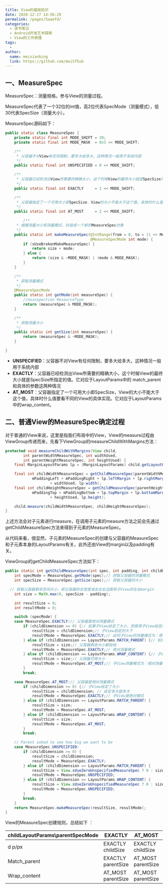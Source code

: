 ```yaml
---
title: View的基础知识
date: 2020-12-27 14:56:29
permalink: /pages/5aaefd/
categories:
  - 读书笔记
  - Android开发艺术探索
  - View的工作原理
tags:
  - 
author: 
  name: meixianbing
  link: https://github.com/meiSThub
---
```

## 一、MeasureSpec

MeasureSpec：测量规格，参与View的测量过程。



MeasureSpec代表了一个32位的int值，高2位代表SpecMode（测量模式），低30代表SpecSize（测量大小）。



MeasureSpec源码如下：

```java
public static class MeasureSpec {
    private static final int MODE_SHIFT = 30;
    private static final int MODE_MASK  = 0x3 << MODE_SHIFT;

    /**
     * 父容器不对View有任何限制，要多大给多大，这种情况一般用于系统内部
     */
    public static final int UNSPECIFIED = 0 << MODE_SHIFT;

    /**
     * 父容器已经检测出View所需要的精确大小，这个时候View的最终大小就是SpecSize所指定的值。它对应于LayoutParams中的		    match_parent和具体的参数这两种情况
     */
    public static final int EXACTLY     = 1 << MODE_SHIFT;

    /**
     * 父容器指定了一个可用大小即SpecSize，View的大小不能大于这个值，具体时什么值要看不同的View的具体实现。它对应于LayoutParams中的wrap_content
     */
    public static final int AT_MOST     = 2 << MODE_SHIFT;

 		/**
     * 根据测量大小和测量模式，封装成一个新的MeasureSpec对象
     */
    public static int makeMeasureSpec(@IntRange(from = 0, to = (1 << MeasureSpec.MODE_SHIFT) - 1) int size,
                                      @MeasureSpecMode int mode) {
        if (sUseBrokenMakeMeasureSpec) {
            return size + mode;
        } else {
            return (size & ~MODE_MASK) | (mode & MODE_MASK);
        }
    }

    /**
     * 获取测量模式
     */
    @MeasureSpecMode
    public static int getMode(int measureSpec) {
        //noinspection ResourceType
        return (measureSpec & MODE_MASK);
    }

    /**
     * 获取测量大小
     */
    public static int getSize(int measureSpec) {
        return (measureSpec & ~MODE_MASK);
    }

}
```



* **UNSPECIFIED**：父容器不对View有任何限制，要多大给多大，这种情况一般用于系统内部
* **EXACTLY**：父容器已经检测出View所需要的精确大小，这个时候View的最终大小就是SpecSize所指定的值。它对应于LayoutParams中的		    match_parent和具体的参数这两种情况
* **AT_MOST**：父容器指定了一个可用大小即SpecSize，View的大小不能大于这个值，具体时什么值要看不同的View的具体实现。它对应于LayoutParams中的wrap_content。



## 二、普通View的MeasureSpec确定过程



对于普通的View来说，这里是指我们布局中的View，View的measure过程由ViewGroup传递而来，先看下ViewGroup的measureChildWithMargins方法：

```java
protected void measureChildWithMargins(View child,
        int parentWidthMeasureSpec, int widthUsed,
        int parentHeightMeasureSpec, int heightUsed) {
    final MarginLayoutParams lp = (MarginLayoutParams) child.getLayoutParams();

    final int childWidthMeasureSpec = getChildMeasureSpec(parentWidthMeasureSpec,
            mPaddingLeft + mPaddingRight + lp.leftMargin + lp.rightMargin
                    + widthUsed, lp.width);
    final int childHeightMeasureSpec = getChildMeasureSpec(parentHeightMeasureSpec,
            mPaddingTop + mPaddingBottom + lp.topMargin + lp.bottomMargin
                    + heightUsed, lp.height);

    child.measure(childWidthMeasureSpec, childHeightMeasureSpec);
}
```



上述方法会对子元素进行measure，在调用子元素的measure方法之前会先通过getChildMeasureSpec方法来得到子元素的MeasureSpec。



从代码来看，很显然，子元素的MeasureSpec的创建与父容器的MeasureSpec和子元素本身的LayoutParams有关，此外还由View的margin以及padding有关。



ViewGroup的getChildMeasureSpec方法如下：

```java
public static int getChildMeasureSpec(int spec, int padding, int childDimension) {
    int specMode = MeasureSpec.getMode(spec);// 获取父容器的测量模式
    int specSize = MeasureSpec.getSize(spec);// 获取父容器的大小

  // 获取父容器剩余空间大小，即父容器的总宽度减去左右边距和子View的左右margin
    int size = Math.max(0, specSize - padding);

    int resultSize = 0;
    int resultMode = 0;

    switch (specMode) {
    case MeasureSpec.EXACTLY:// 父容器是绝对测量模式
        if (childDimension >= 0) {// 如果子View给定了大小，则使用子View给定的大小
            resultSize = childDimension;// 子View给定的大下
            resultMode = MeasureSpec.EXACTLY;// 此时子View的测量模式为：绝对测量模式
        } else if (childDimension == LayoutParams.MATCH_PARENT) {// 如果子View是match_parent
            resultSize = size;// 父容器剩余大小都给他
            resultMode = MeasureSpec.EXACTLY;// 绝对测量模式
        } else if (childDimension == LayoutParams.WRAP_CONTENT) {// 子View是warp_content
            resultSize = size;// 父容器可用大小
            resultMode = MeasureSpec.AT_MOST;// 子View测量模式为：相对测量模式
        }
        break;

    case MeasureSpec.AT_MOST:// 父容器是相对测量模式
        if (childDimension >= 0) {// 子View给定了大小
            resultSize = childDimension; // 给定多大就多大
            resultMode = MeasureSpec.EXACTLY;// 子View是绝对模式
        } else if (childDimension == LayoutParams.MATCH_PARENT) {
            resultSize = size;
            resultMode = MeasureSpec.AT_MOST;
        } else if (childDimension == LayoutParams.WRAP_CONTENT) {
            resultSize = size;
            resultMode = MeasureSpec.AT_MOST;
        }
        break;

    // Parent asked to see how big we want to be
    case MeasureSpec.UNSPECIFIED:
        if (childDimension >= 0) {
            resultSize = childDimension;
            resultMode = MeasureSpec.EXACTLY;
        } else if (childDimension == LayoutParams.MATCH_PARENT) {
            resultSize = View.sUseZeroUnspecifiedMeasureSpec ? 0 : size;
            resultMode = MeasureSpec.UNSPECIFIED;
        } else if (childDimension == LayoutParams.WRAP_CONTENT) {
            resultSize = View.sUseZeroUnspecifiedMeasureSpec ? 0 : size;
            resultMode = MeasureSpec.UNSPECIFIED;
        }
        break;
    }
    return MeasureSpec.makeMeasureSpec(resultSize, resultMode);
}
```



View的MeasureSpec创建规则，总结如下 ：

| childLayoutParams\parentSpecMode | EXACTLY                 | AT_MOST                 | UNSPECIFIED            |
| -------------------------------- | ----------------------- | ----------------------- | ---------------------- |
| d p/px                           | EXACTLY<br />childSize  | EXACTLY<br />childSize  | EXACTLY<br />childSize |
| Match_parent                     | EXACTLY<br />parentSize | AT_MOST<br />parentSize | UNSPECIFIED            |
| Wrap_content                     | AT_MOST<br />parentSize | AT_MOST<br />parentSize | UNSPECIFIED            |

